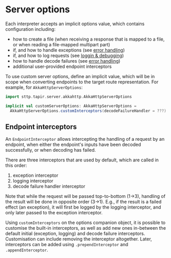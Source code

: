 # Server options

Each interpreter accepts an implicit options value, which contains configuration including:

* how to create a file (when receiving a response that is mapped to a file, or when reading a file-mapped multipart 
  part)
* if, and how to handle exceptions (see [error handling](errors.md))
* if, and how to log requests (see [loggin & debugging](debugging.md))  
* how to handle decode failures (see [error handling](errors.md))
* additional user-provided endpoint interceptors

To use custom server options, define an implicit value, which will be in scope when converting endpoints to the
target route representation. For example, for `AkkaHttpServerOptions`:

```scala mdoc:compile-only
import sttp.tapir.server.akkahttp.AkkaHttpServerOptions

implicit val customServerOptions: AkkaHttpServerOptions = 
  AkkaHttpServerOptions.customInterceptors(decodeFailureHandler = ???)
```

## Endpoint interceptors

An `EndpointInterceptor` allows intercepting the handling of a request by an endpoint, when either the endpoint's inputs 
have been decoded successfully, or when decoding has failed.

There are three interceptors that are used by default, which are called in this order:

1. exception interceptor 
2. logging interceptor
3. decode failure handler interceptor

Note that while the request will be passed top-to-bottom (1->3), handling of the result will be done in opposite order 
(3->1). E.g., if the result is a failed effect (an exception), it will first be logged by the logging interceptor, and 
only later passed to the exception interceptor.

Using `customInterceptors` on the options companion object, it is possible to customise the built-in interceptors, as 
well as add new ones in-between the default initial (exception, logging) and decode failure interceptors. Customisation 
can include removing the interceptor altogether. Later, interceptors can be added using `.prependInterceptor` and 
`.appendInterceptor`.

